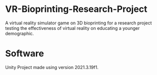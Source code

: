 # VR-Bioprinting-Research-Project
A virtual reality simulator game on 3D bioprinting for a research project testing the effectiveness of virtual reality on educating a younger demographic.

# Software
Unity Project made using version 2021.3.19f1. 

